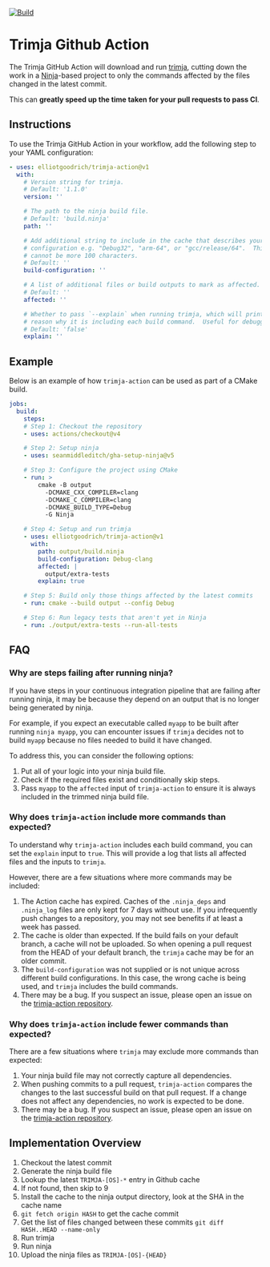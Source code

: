[![Build](https://github.com/elliotgoodrich/trimja-action/actions/workflows/ci.yaml/badge.svg)](https://github.com/elliotgoodrich/trimja-action/actions/workflows/ci.yaml)

# Trimja Github Action

The Trimja GitHub Action will download and run
[trimja](https://github.com/elliotgoodrich/trimja), cutting down the work in a
[Ninja](https://ninja-build.org/)-based project to only the commands affected by
the files changed in the latest commit.

This can **greatly speed up the time taken for your pull requests to pass CI**.

## Instructions

To use the Trimja GitHub Action in your workflow, add the following step to your
YAML configuration:

```yaml
- uses: elliotgoodrich/trimja-action@v1
  with:
    # Version string for trimja.
    # Default: '1.1.0'
    version: ''

    # The path to the ninja build file.
    # Default: 'build.ninja'
    path: ''

    # Add additional string to include in the cache that describes your build
    # configuration e.g. "Debug32", "arm-64", or "gcc/release/64".  This
    # cannot be more 100 characters.
    # Default: ''
    build-configuration: ''

    # A list of additional files or build outputs to mark as affected.
    # Default: ''
    affected: ''

    # Whether to pass `--explain` when running trimja, which will print out the
    # reason why it is including each build command.  Useful for debugging issues.
    # Default: 'false'
    explain: ''
```

## Example

Below is an example of how `trimja-action` can be used as part of a CMake build.

```yaml
jobs:
  build:
    steps:
    # Step 1: Checkout the repository
    - uses: actions/checkout@v4

    # Step 2: Setup ninja
    - uses: seanmiddleditch/gha-setup-ninja@v5

    # Step 3: Configure the project using CMake
    - run: >
        cmake -B output
          -DCMAKE_CXX_COMPILER=clang
          -DCMAKE_C_COMPILER=clang
          -DCMAKE_BUILD_TYPE=Debug
          -G Ninja

    # Step 4: Setup and run trimja
    - uses: elliotgoodrich/trimja-action@v1
      with:
        path: output/build.ninja
        build-configuration: Debug-clang
        affected: |
          output/extra-tests
        explain: true

    # Step 5: Build only those things affected by the latest commits
    - run: cmake --build output --config Debug

    # Step 6: Run legacy tests that aren't yet in Ninja
    - run: ./output/extra-tests --run-all-tests
```

## FAQ

### Why are steps failing after running ninja?

If you have steps in your continuous integration pipeline that are failing after
running ninja, it may be because they depend on an output that is no longer
being generated by ninja.

For example, if you expect an executable called `myapp` to be built after
running `ninja myapp`, you can encounter issues if `trimja` decides not to build
`myapp` because no files needed to build it have changed.

To address this, you can consider the following options:

  1. Put all of your logic into your ninja build file.
  2. Check if the required files exist and conditionally skip steps.
  3. Pass `myapp` to the `affected` input of `trimja-action` to ensure it is
     always included in the trimmed ninja build file.

### Why does `trimja-action` include more commands than expected?

To understand why `trimja-action` includes each build command, you can set the
`explain` input to `true`. This will provide a log that lists all affected files
and the inputs to `trimja`.

However, there are a few situations where more commands may be included:

  1. The Action cache has expired. Caches of the `.ninja_deps` and `.ninja_log`
     files are only kept for 7 days without use. If you infrequently push changes
     to a repository, you may not see benefits if at least a week has passed.
  2. The cache is older than expected. If the build fails on your default branch,
     a cache will not be uploaded. So when opening a pull request from the HEAD of
     your default branch, the `trimja` cache may be for an older commit.
  3. The `build-configuration` was not supplied or is not unique across different
     build configurations. In this case, the wrong cache is being used, and
     `trimja` includes the build commands.
  4. There may be a bug. If you suspect an issue, please open an issue on the
     [trimja-action repository](https://github.com/elliotgoodrich/trimja-action/issues/new).

### Why does `trimja-action` include fewer commands than expected?

There are a few situations where `trimja` may exclude more commands than expected:

  1. Your ninja build file may not correctly capture all dependencies.
  2. When pushing commits to a pull request, `trimja-action` compares the changes
     to the last successful build on that pull request. If a change does not
     affect any dependencies, no work is expected to be done.
  3. There may be a bug. If you suspect an issue, please open an issue on the
     [trimja-action repository](https://github.com/elliotgoodrich/trimja-action/issues/new).

## Implementation Overview

  1. Checkout the latest commit
  2. Generate the ninja build file
  3. Lookup the latest `TRIMJA-[OS]-*` entry in Github cache
  4. If not found, then skip to 9
  5. Install the cache to the ninja output directory, look at the SHA in the cache name
  6. `git fetch origin HASH` to get the cache commit
  7. Get the list of files changed between these commits
     `git diff HASH..HEAD --name-only`
  8. Run trimja
  9. Run ninja
  10. Upload the ninja files as `TRIMJA-[OS]-{HEAD}`

